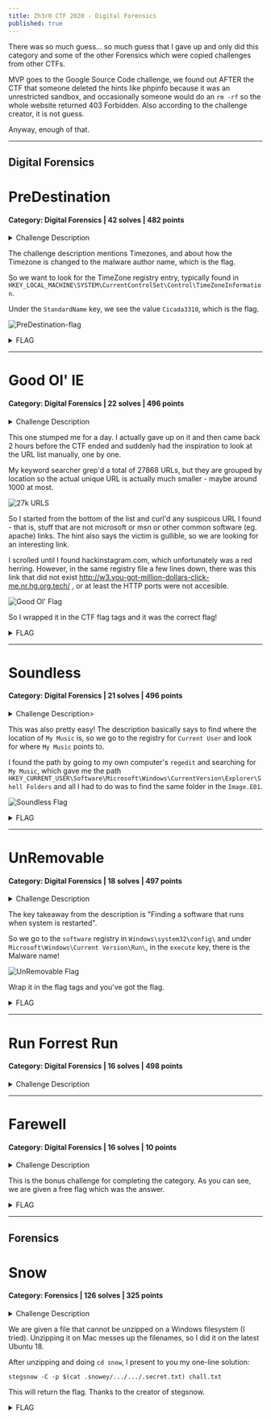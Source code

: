 ```yaml
---
title: Zh3r0 CTF 2020 - Digital Forensics
published: true
---
```


There was so much guess... so much guess that I gave up and only did this category and some of the other Forensics which were copied challenges from other CTFs.

MVP goes to the Google Source Code challenge, we found out AFTER the CTF that someone deleted the hints like phpinfo because it was an unrestricted sandbox, and occasionally someone would do an `rm -rf` so the whole website returned 403 Forbidden. Also according to the challenge creator, it is not guess.

Anyway, enough of that. 

---

## Digital Forensics

# PreDestination

#### Category: Digital Forensics | 42 solves | 482 points

<details>
  <summary>Challenge Description</summary>
  
  MR.Zh3r0 is a mathematician who loves what he does, he loves music and he is fairly good; like an average joe, with personal desktops but a really gullible person who could be phished or scammed easily! He had some bad colleagues in his office that led him to have some bad intentions towards them. One of his "HECKER" friend suggested to download some virus to destroy the data the other people has. As you would expect, this backfired. He has called the World's best forensics experts to come to his rescue! We were fortunately able to get his PC's image and some of the files in it. And We have a suspicion if he only downloaded one malware or more than one? And we need answers to some questions that follow, this would be your first assignment!

We found that his PC had some sort of problem with Time Zones even though he tries to reset it, it seems the malware is somehow able to edit the TimeZone to the malware author's name. How could a malware edit the TimeZone information if it had Administrator Privilege to the system!?

Note:- File for the challenges in this series is the same

Author : Amun-Ra

Flag format - zh3r0{authorname}
</details>

The challenge description mentions Timezones, and about how the Timezone is changed to the malware author name, which is the flag.

So we want to look for the TimeZone registry entry, typically found in `HKEY_LOCAL_MACHINE\SYSTEM\CurrentControlSet\Control\TimeZoneInformation`. 

Under the `StandardName` key, we see the value `Cicada3310`, which is the flag.

![PreDestination-flag](../assets/zh3r0-ctf-2020/PreDestination-flag.png)

<details>
  <summary>FLAG</summary>
  
  zh3r0{Cicida3310}
</details>

------

# Good Ol' IE

#### Category: Digital Forensics | 22 solves | 496 points

<details>
  <summary>Challenge Description</summary>
  
  We haven't found the traces of how the virus could have got into the system. There are several attack vectors that a malware could get into the system which you will need to research upon. Now the question is, find the most probable way the malware(s) could've got in and the flag would be the name of the source.

Note:- File for the challenges in this series is the same

Author : Amun-Ra

Flag format - zh3r0{name of the malware source through which it entered the PC}

File - Same as the first challenge file
</details>

This one stumped me for a day. I actually gave up on it and then came back 2 hours before the CTF ended and suddenly had the inspiration to look at the URL list manually, one by one.

My keyword searcher grep'd a total of 27868 URLs, but they are grouped by location so the actual unique URL is actually much smaller - maybe around 1000 at most. 

![27k URLS](../assets/zh3r0-ctf-2020/Good-Ol-IE-27k-urls.png)

So I started from the bottom of the list and curl'd any suspicous URL I found - that is, stuff that are not microsoft or msn or other common software (eg. apache) links. The hint also says the victim is gullible, so we are looking for an interesting link.

I scrolled until I found hackinstagram.com, which unfortunately was a red herring. However, in the same registry file a few lines down, there was this link that did not exist http://w3.you-got-million-dollars-click-me.nr.hg.org.tech/ , or at least the HTTP ports were not accesible.

![Good Ol' Flag](../assets/zh3r0-ctf-2020/Good-Ol-IE-flag.png)

So I wrapped it in the CTF flag tags and it was the correct flag!

<details>
  <summary>FLAG</summary>
  
  zh3r0{http://w3.you-got-million-dollars-click-me.nr.hg.org.tech/}
</details>

------

# Soundless

#### Category: Digital Forensics | 21 solves | 496 points

<details>
  <summary>Challenge Description></summary>
  
  Good job in finding the flag! We have found traces of yet another malware! The information we have is that MR.Zh3r0's music folder isn't really a music folder,(i.e), he's music folder seems to trigger the virus software somehow whenever he clicks it! Now he can't even open his default music folder to hear some good musics! We have a certain idea that somehow the virus might be redirecting the clicks to a different location where the virus resides or the location of music folder could be compltely different! You can find the flag at the right place when you look, it will be obvoius when u look at it!

Note:- File for the challenges in this series is the same

Author : Amun-Ra

Flag format - zh3r0{path to the malware file}
</details>


This was also pretty easy! The description basically says to find where the location of `My Music` is, so we go to the registry for `Current User` and look for where `My Music` points to. 

I found the path by going to my own computer's `regedit` and searching for `My Music`, which gave me the path `HKEY_CURRENT_USER\Software\Microsoft\Windows\CurrentVersion\Explorer\Shell Folders` and all I had to do was to find the same folder in the `Image.E01`.

![Soundless Flag](../assets/Soundless-flag.png)

<details>
  <summary>FLAG</summary>
  
  zh3r0{Hades.exe}
</details>

------

# UnRemovable

#### Category: Digital Forensics | 18 solves | 497 points

<details>
  <summary>Challenge Description</summary>
  
  Now, that you have found out how the malware got in, the next question is to find what the malware's name is, we have got a lead though, we found out that the virus wasn't removable from the system even after a restart. Although it hasn't been identified at a particular location, something is triggering it to restart as soon as he logs in! How could this happen? If you find the reason or the method for the above mentioned phenomenon you will find the flag there as an obvious one.


Note:- File for the challenges in this series is the same

Author : Amun-Ra

Flag format - zh3r0{malware name which will be at the right location you will need to find at}

File - Same as the first challenge file

</details>

The key takeaway from the description is "Finding a software that runs when system is restarted".

So we go to the `software` registry in `Windows\system32\config\` and under `Microsoft\Windows\Current Version\Run\`, in the `execute` key, there is the Malware name!

![UnRemovable Flag](../assets/zh3r0-ctf-2020/UnRemovable-flag.png)

Wrap it in the flag tags and you've got the flag.

<details>
  <summary>FLAG</summary>

zh3r0{Anubis} or zh3r0{Anubis.exe} 
(I forgot which was it)
</details>  


------

# Run Forrest Run

#### Category: Digital Forensics | 16 solves | 498 points

<details>
  <summary>Challenge Description</summary>
  
  Just like one other malware you found, we found traces of another malware which is able to start itself without user intervention, but this time we have no idea or info on when it starts or what triggers it, we only know that it runs automatically! If you have found out all the other flags then this one would be easy for you, this is a test of how much you know about forensics and where to look at properly!


Note:- File for the challenges in this series is the same

Author : Amun-Ra

Flag format - zh3r0{location of the malware file}

File - Same as the first challenge file
</details>

------

# Farewell

#### Category: Digital Forensics | 16 solves | 10 points

<details>
  <summary>Challenge Description</summary>
  
  I hope you liked this series! Hope you learned a lot from this from this!!! Thanks for the support as well!

Congratulations on solving this series!! You all did well and proved to be a good Digital Forensics Expert!

Have fun doing Forensics!

P.S. People who found the flag way before the wave 3 challs got released,... You are either a really Good Forensic expert or very lucky to stumble upon this!! Any ways congrats to you to for the fast solve!

Author : Amun-Ra

Flag - zh3r0{Digital_Forensics_Rocks!!!}
</details>

This is the bonus challenge for completing the category. As you can see, we are given a free flag which was the answer.

<details>
  <summary>FLAG</summary>
  
  zh3r0{Digital_Forensics_Rocks!!!}
</details>

------

## Forensics

# Snow

#### Category: Forensics | 126 solves | 325 points

<details>
  <summary>Challenge Description</summary>
  
  I wonder if the snow loves the trees and fields, that it kisses them so gently?

Author : h4x5p4c3
</details>

We are given a file that cannot be unzipped on a Windows filesystem (I tried). Unzipping it on Mac messes up the filenames, so I did it on the latest Ubuntu 18.

After unzipping and doing `cd snow`, I present to you my one-line solution:

`stegsnow -C -p $(cat .snowey/.../.../.secret.txt) chall.txt`

This will return the flag. Thanks to the creator of stegsnow.

<details>
  <summary>FLAG</summary>
  
  zh3r0{i5_it_sn0w1ng?}
</details>

